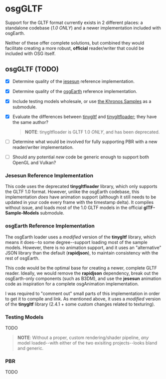 # osgGLTF

Support for the GLTF format currently exists in 2 different places: a standalone
codebase (*1.0 ONLY*) and a newer implementation included with osgEarth.

Neither of these offer complete solutions, but combined they would facilitate
creating a more robust, **official** reader/writer that could be included with
OSG itself.

## osgGLTF (TODO)

- [x] Determine quality of the
  [jesesun](https://github.com/jesesun/osgdb_gltf) reference implementation.

- [x] Determine quality of the
  [osgEarth](https://github.com/gwaldron/osgearth/tree/master/src/osgEarthDrivers/gltf)
  reference implementation.

- [x] Include testing models wholesale, or use
  [the Khronos Samples](https://github.com/KhronosGroup/glTF-Sample-Models) as a submodule.

- [x] Evaluate the differences between
  [tinygltf](https://github.com/syoyo/tinygltf) and
  [tinygltfloader](https://github.com/syoyo/tinygltfloader); they have the same author?
  > **NOTE**: tinygltfloader is GLTF 1.0 *ONLY*, and has been deprecated.

- [ ] Determine what would be involved for fully supporting PBR with a new
  reader/writer implementation.

- [ ] Should any potential *new* code be generic enough to support both OpenGL
  and Vulkan?

### Jesesun Reference Implementation

This code uses the deprecated **tinygltfloader** library, which only supports
the GLTF 1.0 format. However, unlike the osgEarth codebase, this implementation
*does* have animation support (although it still needs to be updated in your
code every frame with the timestamp delta). It compiles without issue, and loads
most of the 1.0 GLTF models in the official **glTF-Sample-Models** submodule.

### osgEarth Reference Implementation

The osgEarth loader uses a *modified* version of the **tinygltf** library, which
means it does--to some degree--support loading most of the sample models.
However, there is no animation support, and it uses an "alternative" JSON
library than the default (**rapidjson**), to maintain consistency with the rest
of osgEarth.

This code would be the optimal base for creating a newer, complete GLTF reader.
Ideally, we would remove the **rapidjson** dependency, break out the
osgEarth-only components (such as B3DM), and use the **jesesun** animation code
as inspiration for a complete osgAnimation implementation.

I was required to "comment out" small parts of this implementation in order to
get it to compile and link. As mentioned above, it uses a *modified* version of
the **tinygltf** library (2.4.1 + some custom changes related to texturing).

### Testing Models

TODO

> **NOTE**: Without a proper, custom rendering/shader pipeline, *any* model
> loaded--with either of the two exisiting projects--looks bland and generic.

### PBR

TODO
